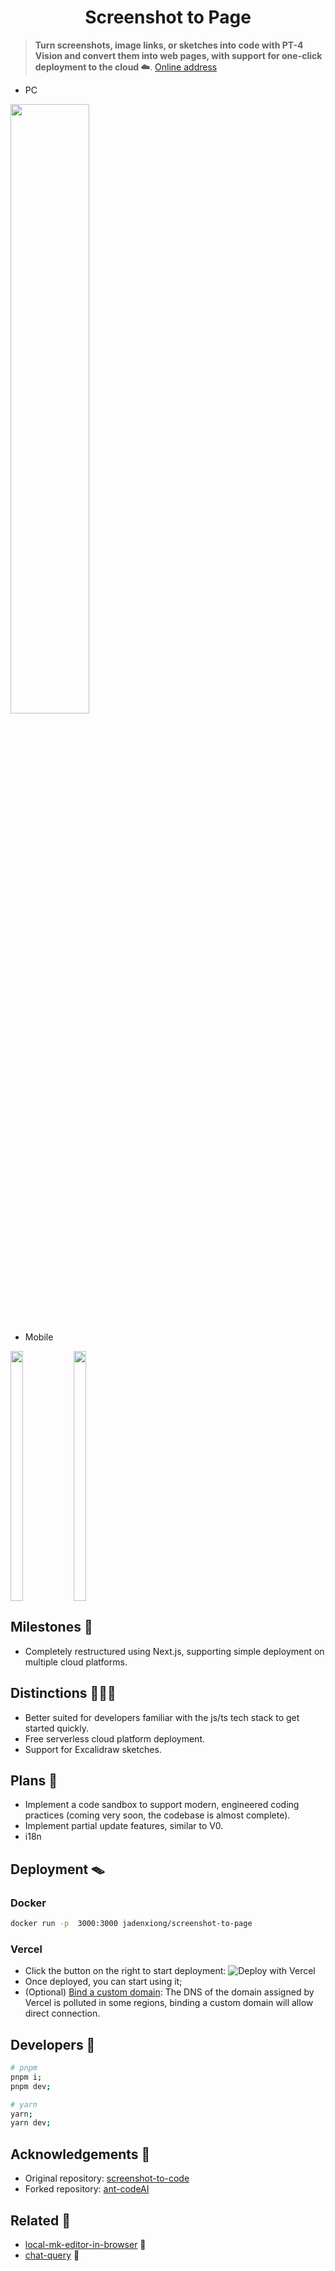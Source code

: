<h1 align="center">Screenshot to Page</h1>

> **Turn screenshots, image links, or sketches into code with PT-4 Vision and convert them into web pages, with support for one-click deployment to the cloud ☁️**. [Online address](https://screenshot-to-page.vercel.app/)

+ PC
<img src="https://cdn.glitch.global/fd139a45-4a65-41b6-9634-41617ab20cdc/586ef762-ee50-429e-9aa2-e2d3ab65be7e.image.png?v=1703213201822" width="50%" />

+ Mobile
  
<img src="https://cdn.glitch.global/fd139a45-4a65-41b6-9634-41617ab20cdc/267ca2d1-b7e6-42ab-8713-7c22fd829747.image.png?v=1703214760406" width="20%" height="400"/><img src="https://cdn.glitch.global/fd139a45-4a65-41b6-9634-41617ab20cdc/27148080-fb45-420d-835b-0f5edf978a40.image.png?v=1703214823811" width="20%" height="400" /> 

## Milestones 🌊
- Completely restructured using Next.js, supporting simple deployment on multiple cloud platforms.
	
## Distinctions 🏄🏿‍♂️
+ Better suited for developers familiar with the js/ts tech stack to get started quickly.
+ Free serverless cloud platform deployment.
+ Support for Excalidraw sketches.

## Plans 🌄
+ Implement a code sandbox to support modern, engineered coding practices (coming very soon, the codebase is almost complete).
+ Implement partial update features, similar to V0.
+ i18n

## Deployment 🪤
### Docker
```sh
docker run -p  3000:3000 jadenxiong/screenshot-to-page
```
### Vercel
+ Click the button on the right to start deployment: ![Deploy with Vercel](https://vercel.com/button)
+ Once deployed, you can start using it;
+ (Optional) [Bind a custom domain](https://vercel.com/docs/concepts/projects/domains/add-a-domain): The DNS of the domain assigned by Vercel is polluted in some regions, binding a custom domain will allow direct connection.
 
## Developers 💪
```sh
# pnpm
pnpm i;
pnpm dev;
```
```sh
# yarn
yarn;
yarn dev;
```

## Acknowledgements 🙏
+ Original repository: [screenshot-to-code](https://github.com/abi/screenshot-to-code/blob/main/README.md) 
+ Forked repository: [ant-codeAI](https://github.com/sparrow-js/ant-codeAI)

## Related 🌲
+ [local-mk-editor-in-browser](https://github.com/Mrxyy/local-mk-editor-in-browser) 👷
+ [chat-query](https://github.com/Mrxyy/chat-query.git) 📖 
